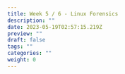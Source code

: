 ```yaml
---
title: Week 5 / 6 - Linux Forensics
description: ""
date: 2023-05-19T02:57:15.219Z
preview: ""
draft: false
tags: ""
categories: ""
weight: 0
---
```

#